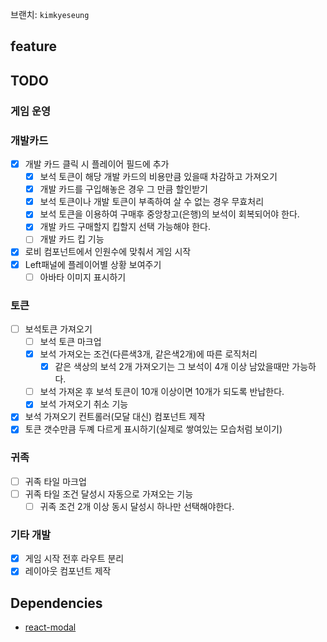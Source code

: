 브랜치: `kimkyeseung`

## feature

## TODO

### 게임 운영

### 개발카드
- [x] 개발 카드 클릭 시 플레이어 필드에 추가
  - [x] 보석 토큰이 해당 개발 카드의 비용만큼 있을때 차감하고 가져오기
  - [x] 개발 카드를 구입해놓은 경우 그 만큼 할인받기
  - [x] 보석 토큰이나 개발 토큰이 부족하여 살 수 없는 경우 무효처리
  - [x] 보석 토큰을 이용하여 구매후 중앙창고(은행)의 보석이 회복되어야 한다.
  - [x] 개발 카드 구매할지 킵할지 선택 가능해야 한다.
  - [ ] 개발 카드 킵 기능
- [x] 로비 컴포넌트에서 인원수에 맞춰서 게임 시작
- [x] Left패널에 플레이어별 상황 보여주기
  - [ ] 아바타 이미지 표시하기

### 토큰
- [ ] 보석토큰 가져오기
  - [ ] 보석 토큰 마크업
  - [x] 보석 가져오는 조건(다른색3개, 같은색2개)에 따른 로직처리
    - [x] 같은 색상의 보석 2개 가져오기는 그 보석이 4개 이상 남았을때만 가능하다.
  - [ ] 보석 가져온 후 보석 토큰이 10개 이상이면 10개가 되도록 반납한다.
  - [x] 보석 가져오기 취소 기능
- [x] 보석 가져오기 컨트롤러(모달 대신) 컴포넌트 제작
- [x] 토큰 갯수만큼 두꼐 다르게 표시하기(실제로 쌓여있는 모습처럼 보이기)

### 귀족
- [ ] 귀족 타일 마크업
- [ ] 귀족 타일 조건 달성시 자동으로 가져오는 기능
  - [ ] 귀족 조건 2개 이상 동시 달성시 하나만 선택해야한다.

### 기타 개발
- [x] 게임 시작 전후 라우트 분리
- [x] 레이아웃 컴포넌트 제작

## Dependencies
- [react-modal](https://github.com/reactjs/react-modal)